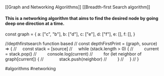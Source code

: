 [[Graph and Networking Algoriithms]]
[[Breadth-first Search algorithm]]

#### This is a networking algorithm that aims to find the desired node by going deep one direction at a time.

const graph = {
 a: ["c", "b"],
 b: ["d"],
 c: ["e"],
 d: ["f"],
 e: [],
 f: [],
 }
 
 //depthfirstsearch function based
 // const depthFirstPrint = (graph, source) => {
 //     const stack = [source]
//     while (stack.length > 0) {
//         current = stack.pop()
//         console.log(current)
//         for (let neighbor of graph[current]) {
//             stack.push(neighbor)
//         }
//     }
// }


#algorithms #networking
